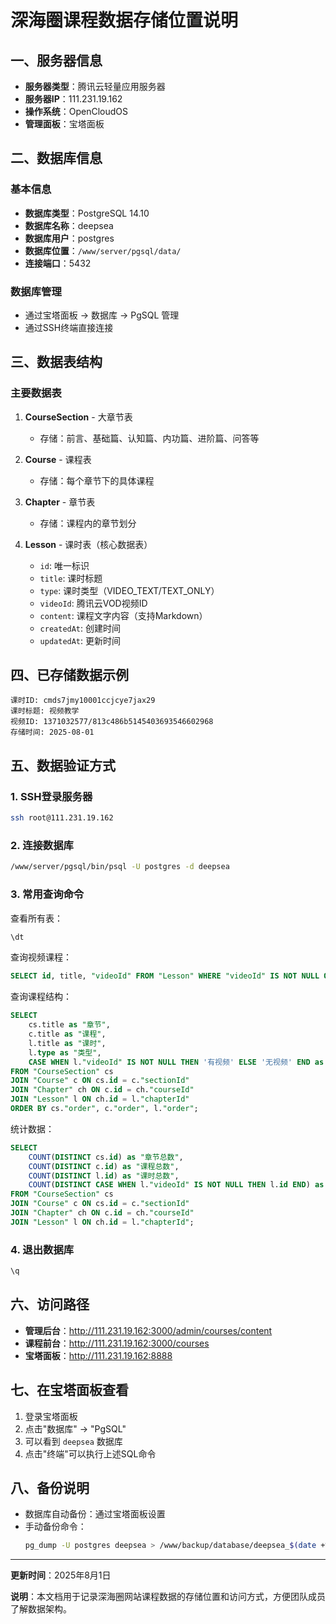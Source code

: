 # 深海圈课程数据存储位置说明

## 一、服务器信息

- **服务器类型**：腾讯云轻量应用服务器
- **服务器IP**：111.231.19.162
- **操作系统**：OpenCloudOS
- **管理面板**：宝塔面板

## 二、数据库信息

### 基本信息
- **数据库类型**：PostgreSQL 14.10
- **数据库名称**：deepsea
- **数据库用户**：postgres
- **数据库位置**：`/www/server/pgsql/data/`
- **连接端口**：5432

### 数据库管理
- 通过宝塔面板 → 数据库 → PgSQL 管理
- 通过SSH终端直接连接

## 三、数据表结构

### 主要数据表

1. **CourseSection** - 大章节表
   - 存储：前言、基础篇、认知篇、内功篇、进阶篇、问答等

2. **Course** - 课程表
   - 存储：每个章节下的具体课程

3. **Chapter** - 章节表
   - 存储：课程内的章节划分

4. **Lesson** - 课时表（核心数据表）
   - `id`: 唯一标识
   - `title`: 课时标题
   - `type`: 课时类型（VIDEO_TEXT/TEXT_ONLY）
   - `videoId`: 腾讯云VOD视频ID
   - `content`: 课程文字内容（支持Markdown）
   - `createdAt`: 创建时间
   - `updatedAt`: 更新时间

## 四、已存储数据示例

```
课时ID: cmds7jmy10001ccjcye7jax29
课时标题: 视频教学
视频ID: 1371032577/813c486b5145403693546602968
存储时间: 2025-08-01
```

## 五、数据验证方式

### 1. SSH登录服务器
```bash
ssh root@111.231.19.162
```

### 2. 连接数据库
```bash
/www/server/pgsql/bin/psql -U postgres -d deepsea
```

### 3. 常用查询命令

查看所有表：
```sql
\dt
```

查询视频课程：
```sql
SELECT id, title, "videoId" FROM "Lesson" WHERE "videoId" IS NOT NULL ORDER BY "createdAt" DESC;
```

查询课程结构：
```sql
SELECT 
    cs.title as "章节",
    c.title as "课程",
    l.title as "课时",
    l.type as "类型",
    CASE WHEN l."videoId" IS NOT NULL THEN '有视频' ELSE '无视频' END as "视频状态"
FROM "CourseSection" cs
JOIN "Course" c ON cs.id = c."sectionId"
JOIN "Chapter" ch ON c.id = ch."courseId"
JOIN "Lesson" l ON ch.id = l."chapterId"
ORDER BY cs."order", c."order", l."order";
```

统计数据：
```sql
SELECT 
    COUNT(DISTINCT cs.id) as "章节总数",
    COUNT(DISTINCT c.id) as "课程总数",
    COUNT(DISTINCT l.id) as "课时总数",
    COUNT(DISTINCT CASE WHEN l."videoId" IS NOT NULL THEN l.id END) as "视频课时数"
FROM "CourseSection" cs
JOIN "Course" c ON cs.id = c."sectionId"
JOIN "Chapter" ch ON c.id = ch."courseId"
JOIN "Lesson" l ON ch.id = l."chapterId";
```

### 4. 退出数据库
```sql
\q
```

## 六、访问路径

- **管理后台**：http://111.231.19.162:3000/admin/courses/content
- **课程前台**：http://111.231.19.162:3000/courses
- **宝塔面板**：http://111.231.19.162:8888

## 七、在宝塔面板查看

1. 登录宝塔面板
2. 点击"数据库" → "PgSQL"
3. 可以看到 `deepsea` 数据库
4. 点击"终端"可以执行上述SQL命令

## 八、备份说明

- 数据库自动备份：通过宝塔面板设置
- 手动备份命令：
  ```bash
  pg_dump -U postgres deepsea > /www/backup/database/deepsea_$(date +%Y%m%d).sql
  ```

---

**更新时间**：2025年8月1日

**说明**：本文档用于记录深海圈网站课程数据的存储位置和访问方式，方便团队成员了解数据架构。